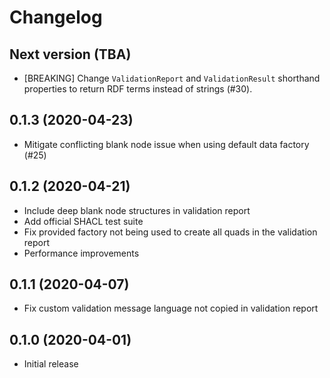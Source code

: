 
# Changelog


## Next version (TBA)

* [BREAKING] Change `ValidationReport` and `ValidationResult` shorthand
  properties to return RDF terms instead of strings (#30).


## 0.1.3 (2020-04-23)

* Mitigate conflicting blank node issue when using default data factory (#25)


## 0.1.2 (2020-04-21)

* Include deep blank node structures in validation report
* Add official SHACL test suite
* Fix provided factory not being used to create all quads in the validation
  report
* Performance improvements


## 0.1.1 (2020-04-07)

* Fix custom validation message language not copied in validation report


## 0.1.0 (2020-04-01)

* Initial release
